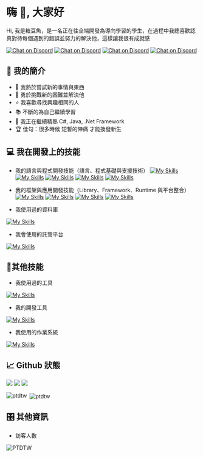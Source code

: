 # 嗨 👋, 大家好
Hi, 我是糖豆魚，是一名正在往全端開發為導向學習的學生，在過程中我總喜歡認真對待每個遇到的錯誤並努力的解決他，這樣讓我很有成就感

<div><a href="https://discord.gg/bAuKcwCqwX">
        <img src="https://img.shields.io/badge/Discord群組-black?style=for-the-badge&logo=discord"
            alt="Chat on Discord"></a>

<a href="https://discord.com/users/1017367319690887190">
        <img src="https://img.shields.io/badge/Discord個人檔案-black?style=for-the-badge&logo=discord"
            alt="Chat on Discord"></a>
            
<a href="https://www.instagram.com/ptd.tw/">
        <img src="https://img.shields.io/badge/Instagram-pink?style=for-the-badge&logo=instagram"
            alt="Chat on Discord"></a>

<a href="https://ptdtw.fun">
        <img src="https://img.shields.io/badge/個人網站-27A3D9?style=for-the-badge"
            alt="Chat on Discord"></a></div>

## 📡 我的簡介
- 🔭 我熱於嘗試新的事情與東西
- 💪 勇於挑戰新的困難並解決他
- ⭐️ 我喜歡尋找興趣相同的人
- 📚 不斷的為自己繼續學習
- 🌱 我正在繼續精熟 C#, Java, .Net Framework
- 🏆 佳句：很多時候 短暫的陣痛 才能換發新生

## 💻 我在開發上的技能
- 我的語言與程式開發技能（語言、程式基礎與支援技術）
[![My Skills](https://skillicons.dev/icons?i=html,css,js,jquery,bootstrap,tailwind)](https://skillicons.dev)
[![My Skills](https://skillicons.dev/icons?i=php,py,cs,dotnet)](https://skillicons.dev)
[![My Skills](https://skillicons.dev/icons?i=dart,swift)](https://skillicons.dev)
[![My Skills](https://skillicons.dev/icons?i=cs,py)](https://skillicons.dev)
[![My Skills](https://skillicons.dev/icons?i=md)](https://skillicons.dev)


- 我的框架與應用開發技能（Library、Framework、Runtime 與平台整合）
[![My Skills](https://skillicons.dev/icons?i=vue,react,vuetify,vite,nextjs)](https://skillicons.dev)
[![My Skills](https://skillicons.dev/icons?i=nodejs,express,flask)](https://skillicons.dev)
[![My Skills](https://skillicons.dev/icons?i=electron,flutter)](https://skillicons.dev)
[![My Skills](https://skillicons.dev/icons?i=discordjs)](https://skillicons.dev)

- 我使用過的資料庫
  
[![My Skills](https://skillicons.dev/icons?i=mongodb,mysql,sqlite)](https://skillicons.dev)
- 我會使用的託管平台
  
[![My Skills](https://skillicons.dev/icons?i=gcp,heroku,netlify,firebase,vercel,cloudflare)](https://skillicons.dev)

## 📱其他技能
- 我使用過的工具
  
[![My Skills](https://skillicons.dev/icons?i=bash,docker,figma,ps,postman,powershell,npm,yarn,pnpm,webpack,vite,wordpress)](https://skillicons.dev)

- 我的開發工具
  
[![My Skills](https://skillicons.dev/icons?i=phpstorm,eclipse,godot,sublime,vscode,visualstudio,neovim,vim)](https://skillicons.dev)

- 我使用的作業系統
  
[![My Skills](https://skillicons.dev/icons?i=windows,apple,ubuntu)](https://skillicons.dev)

## 📈 Github 狀態
![](http://github-profile-summary-cards.vercel.app/api/cards/profile-details?username=PTDTW&theme=dark)
![](http://github-profile-summary-cards.vercel.app/api/cards/stats?username=PTDTW&theme=dark)
![](http://github-profile-summary-cards.vercel.app/api/cards/productive-time?username=PTDTW&theme=dark&utcOffset=8)
<div>
<p><img align="left" src="https://github-readme-stats.vercel.app/api/top-langs?username=ptdtw&theme=dark&show_icons=true&locale=en&layout=compact&hide=less" alt="ptdtw" /></p>
<p>&nbsp;<img align="center" src="https://github-readme-stats.vercel.app/api?username=ptdtw&show_icons=true&theme=dark&locale=en" alt="ptdtw" /></p>
</div>


## 🎛️ 其他資訊
- 訪客人數
  
![PTDTW](https://count.getloli.com/@ptdtw?name=ptdtw&theme=rule34&padding=8&offset=0&align=center&scale=1.3&pixelated=1)
